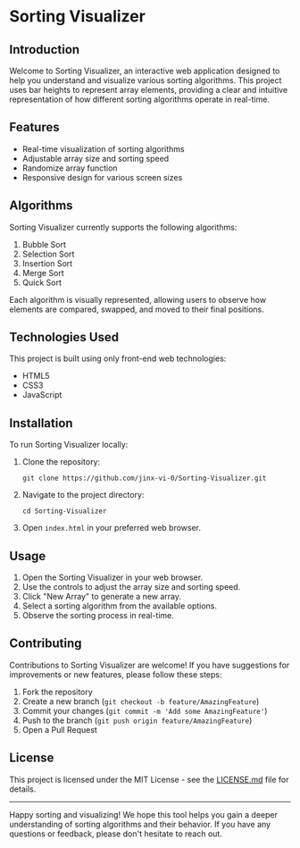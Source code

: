 # Sorting Visualizer

## Introduction

Welcome to Sorting Visualizer, an interactive web application designed to help you understand and visualize various sorting algorithms. This project uses bar heights to represent array elements, providing a clear and intuitive representation of how different sorting algorithms operate in real-time.

## Features

- Real-time visualization of sorting algorithms
- Adjustable array size and sorting speed
- Randomize array function
- Responsive design for various screen sizes

## Algorithms

Sorting Visualizer currently supports the following algorithms:

1. Bubble Sort
2. Selection Sort
3. Insertion Sort
4. Merge Sort
5. Quick Sort

Each algorithm is visually represented, allowing users to observe how elements are compared, swapped, and moved to their final positions.

## Technologies Used

This project is built using only front-end web technologies:

- HTML5
- CSS3
- JavaScript

## Installation

To run Sorting Visualizer locally:

1. Clone the repository:
   ```
   git clone https://github.com/jinx-vi-0/Sorting-Visualizer.git
   ```
2. Navigate to the project directory:
   ```
   cd Sorting-Visualizer
   ```
3. Open `index.html` in your preferred web browser.

## Usage

1. Open the Sorting Visualizer in your web browser.
2. Use the controls to adjust the array size and sorting speed.
3. Click "New Array" to generate a new array.
4. Select a sorting algorithm from the available options.
5. Observe the sorting process in real-time.

## Contributing

Contributions to Sorting Visualizer are welcome! If you have suggestions for improvements or new features, please follow these steps:

1. Fork the repository
2. Create a new branch (`git checkout -b feature/AmazingFeature`)
3. Commit your changes (`git commit -m 'Add some AmazingFeature'`)
4. Push to the branch (`git push origin feature/AmazingFeature`)
5. Open a Pull Request

## License

This project is licensed under the MIT License - see the [LICENSE.md](LICENSE.md) file for details.

---

Happy sorting and visualizing! We hope this tool helps you gain a deeper understanding of sorting algorithms and their behavior. If you have any questions or feedback, please don't hesitate to reach out.
